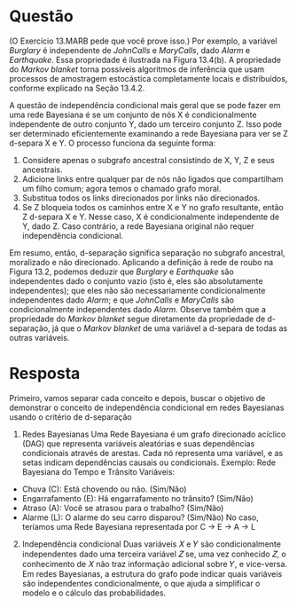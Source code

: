 # Questão

(O Exercício 13.MARB pede que você prove isso.) Por exemplo, a variável *Burglary* é independente de *JohnCalls* e *MaryCalls*, dado *Alarm* e *Earthquake*. Essa propriedade é ilustrada na Figura 13.4(b). A propriedade do *Markov blanket* torna possíveis algoritmos de inferência que usam processos de amostragem estocástica completamente locais e distribuídos, conforme explicado na Seção 13.4.2.

A questão de independência condicional mais geral que se pode fazer em uma rede Bayesiana é se um conjunto de nós X é condicionalmente independente de outro conjunto Y, dado um terceiro conjunto Z. Isso pode ser determinado eficientemente examinando a rede Bayesiana para ver se Z d-separa X e Y. O processo funciona da seguinte forma:

1.  Considere apenas o subgrafo ancestral consistindo de X, Y, Z e seus ancestrais.
2.  Adicione links entre qualquer par de nós não ligados que compartilham um filho comum; agora temos o chamado grafo moral.
3.  Substitua todos os links direcionados por links não direcionados.
4.  Se Z bloqueia todos os caminhos entre X e Y no grafo resultante, então Z d-separa X e Y. Nesse caso, X é condicionalmente independente de Y, dado Z. Caso contrário, a rede Bayesiana original não requer independência condicional.

Em resumo, então, d-separação significa separação no subgrafo ancestral, moralizado e não direcionado. Aplicando a definição à rede de roubo na Figura 13.2, podemos deduzir que *Burglary* e *Earthquake* são independentes dado o conjunto vazio (isto é, eles são absolutamente independentes); que eles não são necessariamente condicionalmente independentes dado *Alarm*; e que *JohnCalls* e *MaryCalls* são condicionalmente independentes dado *Alarm*. Observe também que a propriedade do *Markov blanket* segue diretamente da propriedade de d-separação, já que o *Markov blanket* de uma variável a d-separa de todas as outras variáveis.

# Resposta
Primeiro, vamos separar cada conceito e depois, buscar o objetivo de demonstrar o conceito de independência condicional em redes Bayesianas usando o critério de d-separação

1. Redes Bayesianas
Uma Rede Bayesiana é um grafo direcionado acíclico (DAG) que representa variáveis aleatórias e suas dependências condicionais através de arestas. Cada nó representa uma variável, e as setas indicam dependências causais ou condicionais.
Exemplo: Rede Bayesiana do Tempo e Trânsito
Variáveis:
- Chuva (C): Está chovendo ou não. (Sim/Não)
- Engarrafamento (E): Há engarrafamento no trânsito? (Sim/Não)
- Atraso (A): Você se atrasou para o trabalho? (Sim/Não)
- Alarme (L): O alarme do seu carro disparou? (Sim/Não)
No caso, teríamos uma Rede Bayesiana representada por C → E → A → L


2. Independência condicional
Duas variáveis 𝑋 e 𝑌 são condicionalmente independentes dado uma terceira variável 𝑍 se, uma vez conhecido 𝑍, o conhecimento de 𝑋 não traz informação adicional sobre 𝑌, e vice-versa. Em redes Bayesianas, a estrutura do grafo pode indicar quais variáveis são independentes condicionalmente, o que ajuda a simplificar o modelo e o cálculo das probabilidades.


